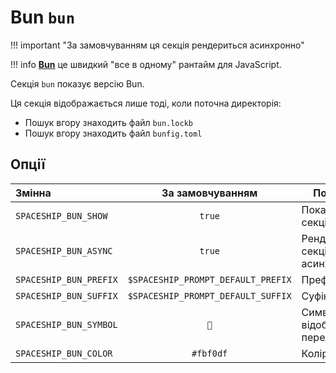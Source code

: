 # Bun `bun`

!!! important "За замовчуванням ця секція рендериться асинхронно"

!!! info
    [**Bun**](https://bun.sh) це швидкий "все в одному" рантайм для JavaScript.

Секція `bun` показує версію Bun.

Ця секція відображається лише тоді, коли поточна директорія:

* Пошук вгору знаходить файл `bun.lockb`
* Пошук вгору знаходить файл `bunfig.toml`

## Опції

| Змінна                 |          За замовчуванням          | Пояснення                               |
|:---------------------- |:----------------------------------:| --------------------------------------- |
| `SPACESHIP_BUN_SHOW`   |               `true`               | Показати секцію                         |
| `SPACESHIP_BUN_ASYNC`  |               `true`               | Рендерити секцію асинхронно             |
| `SPACESHIP_BUN_PREFIX` | `$SPACESHIP_PROMPT_DEFAULT_PREFIX` | Префікс секції                          |
| `SPACESHIP_BUN_SUFFIX` | `$SPACESHIP_PROMPT_DEFAULT_SUFFIX` | Суфікс секції                           |
| `SPACESHIP_BUN_SYMBOL` |                `🍞`                 | Символ, що відображається перед секцією |
| `SPACESHIP_BUN_COLOR`  |             `#fbf0df`              | Колір секції                            |
